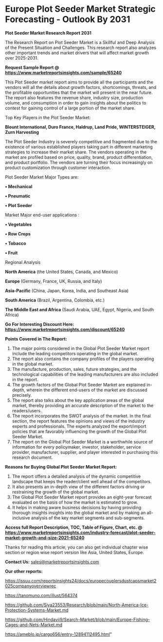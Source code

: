 # Europe Plot Seeder Market Strategic Forecasting - Outlook By 2031

<strong>Plot Seeder Market Research Report 2031</strong>

The Research Report on Plot Seeder Market is a Skillful and Deep Analysis of the Present Situation and Challenges. This research report also analyzes other important trends and market drivers that will affect market growth over 2025-2031.

<strong>Request Sample Report @ <a href=https://www.marketreportsinsights.com/sample/65240>https://www.marketreportsinsights.com/sample/65240</a></strong>

This Plot Seeder market report aims to provide all the participants and the vendors will all the details about growth factors, shortcomings, threats, and the profitable opportunities that the market will present in the near future. The report also features the revenue share, industry size, production volume, and consumption in order to gain insights about the politics to contest for gaining control of a large portion of the market share.

Top Key Players in the Plot Seeder Market:

<strong>Blount International, Duro France, Haldrup, Land Pride, WINTERSTEIGER, Zurn Harvesting</strong>

The Plot Seeder Industry is severely competitive and fragmented due to the existence of various established players taking part in different marketing strategies to increase their market share. The vendors operating in the market are profiled based on price, quality, brand, product differentiation, and product portfolio. The vendors are turning their focus increasingly on product customization through customer interaction.

Plot Seeder Market Major Types are:

<strong>• Mechanical

• Pneumatic

• Plot Seeder</strong>

Market Major end-user applications :

<strong>• Vegetables

• Row Crops

• Tobacco

• Fruit</strong>

Regional Analysis

</u><strong><b>North America</b></strong> (the United States, Canada, and Mexico)

<strong><b>Europe </b></strong>(Germany, France, UK, Russia, and Italy)

<strong><b>Asia-Pacific</b></strong> (China, Japan, Korea, India, and Southeast Asia)

<strong><b>South America</b></strong> (Brazil, Argentina, Colombia, etc.)

<strong><b>The Middle East and Africa</b></strong> (Saudi Arabia, UAE, Egypt, Nigeria, and South Africa)

<strong>Go For Interesting Discount Here: <a href=https://www.marketreportsinsights.com/discount/65240>https://www.marketreportsinsights.com/discount/65240</a></strong>

<strong>Points Covered in The Report:</strong>
<ol>
  <li>The major points considered in the Global Plot Seeder Market report include the leading competitors operating in the global market.</li>
  <li>The report also contains the company profiles of the players operating in the global market.</li>
  <li>The manufacture, production, sales, future strategies, and the technological capabilities of the leading manufacturers are also included in the report.</li>
  <li>The growth factors of the Global Plot Seeder Market are explained in-depth, wherein the different end-users of the market are discussed precisely.</li>
  <li>The report also talks about the key application areas of the global market, thereby providing an accurate description of the market to the readers/users.</li>
  <li>The report incorporates the SWOT analysis of the market. In the final section, the report features the opinions and views of the industry experts and professionals. The experts analyzed the export/import policies that are favorably influencing the growth of the Global Plot Seeder Market.</li>
  <li>The report on the Global Plot Seeder Market is a worthwhile source of information for every policymaker, investor, stakeholder, service provider, manufacturer, supplier, and player interested in purchasing this research document.</li>
</ol>
<strong>Reasons for Buying Global Plot Seeder Market Report:</strong>

<ol>
  <li>The report offers a detailed analysis of the dynamic competitive landscape that keeps the reader/client well ahead of the competitors.</li>
  <li>It also presents an in-depth view of the different factors driving or restraining the growth of the global market.</li>
  <li>The Global Plot Seeder Market report provides an eight-year forecast evaluated on the basis of how the market is estimated to grow.</li>
  <li>It helps in making aware business decisions by having providing thorough insights insights into the global market and by making an all-inclusive analysis of the key market segments and sub-segments.</li>
</ol>
<strong>Access full Report Description, TOC, Table of Figure, Chart, etc. @ <a href=https://www.marketreportsinsights.com/industry-forecast/plot-seeder-market-growth-and-size-2021-65240>https://www.marketreportsinsights.com/industry-forecast/plot-seeder-market-growth-and-size-2021-65240</a></strong>


Thanks for reading this article; you can also get individual chapter wise section or region wise report version like Asia, United States, Europe.

<strong>Contact Us:</strong>
sales@marketreportsinsights.com

<strong>Our other reports:</strong>

<a href=https://issuu.com/reportsinsights24/docs/europecouplersdustcapsmarket2025companyoverviewrec>https://issuu.com/reportsinsights24/docs/europecouplersdustcapsmarket2025companyoverviewrec</a>

<a href=https://tanomuno.com/illust/564374>https://tanomuno.com/illust/564374</a>

<a href=https://github.com/Siya23553/Research/blob/main/North-America-Ice-Protection-Systems-Market.md>https://github.com/Siya23553/Research/blob/main/North-America-Ice-Protection-Systems-Market.md</a>

<a href=https://github.com/Hindavii9/Search-Market/blob/main/Europe-Fishing-Cages-and-Nets-Market.md>https://github.com/Hindavii9/Search-Market/blob/main/Europe-Fishing-Cages-and-Nets-Market.md</a>

<a href=https://ameblo.jp/cargo656/entry-12894112495.html>https://ameblo.jp/cargo656/entry-12894112495.html</a>"
